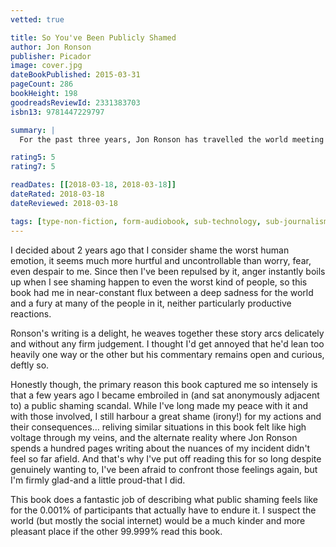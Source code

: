 ```yaml
---
vetted: true

title: So You've Been Publicly Shamed
author: Jon Ronson
publisher: Picador
image: cover.jpg
dateBookPublished: 2015-03-31
pageCount: 286
bookHeight: 198
goodreadsReviewId: 2331383703
isbn13: 9781447229797

summary: |
  For the past three years, Jon Ronson has travelled the world meeting recipients of high-profile public shamings. The shamed are people like us – people who, say, made a joke on social media that came out badly, or made a mistake at work. Once their transgression is revealed, collective outrage circles with the force of a hurricane and the next thing they know they’re being torn apart by an angry mob, jeered at, demonized, sometimes even fired from their job. A great renaissance of public shaming is sweeping our land. Justice has been democratized. The silent majority are getting a voice. But what are we doing with our voice? We are mercilessly finding people’s faults. We are defining the boundaries of normality by ruining the lives of those outside it. We are using shame as a form of social control.

rating5: 5
rating7: 5

readDates: [[2018-03-18, 2018-03-18]]
dateRated: 2018-03-18
dateReviewed: 2018-03-18

tags: [type-non-fiction, form-audiobook, sub-technology, sub-journalism]
---
```


I decided about 2 years ago that I consider shame the worst human emotion, it seems much more hurtful and uncontrollable than worry, fear, even despair to me. Since then I've been repulsed by it, anger instantly boils up when I see shaming happen to even the worst kind of people, so this book had me in near-constant flux between a deep sadness for the world and a fury at many of the people in it, neither particularly productive reactions.

Ronson's writing is a delight, he weaves together these story arcs delicately and without any firm judgement. I thought I'd get annoyed that he'd lean too heavily one way or the other but his commentary remains open and curious, deftly so.

Honestly though, the primary reason this book captured me so intensely is that a few years ago I became embroiled in (and sat anonymously adjacent to) a public shaming scandal. While I've long made my peace with it and with those involved, I still harbour a great shame (irony!) for my actions and their consequences… reliving similar situations in this book felt like high voltage through my veins, and the alternate reality where Jon Ronson spends a hundred pages writing about the nuances of my incident didn't feel so far afield. And that's why I've put off reading this for so long despite genuinely wanting to, I've been afraid to confront those feelings again, but I'm firmly glad-and a little proud-that I did.

This book does a fantastic job of describing what public shaming feels like for the 0.001% of participants that actually have to endure it. I suspect the world (but mostly the social internet) would be a much kinder and more pleasant place if the other 99.999% read this book.
